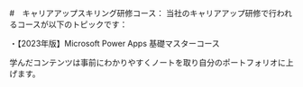 #　キャリアアップスキリング研修コース：
当社のキャリアアップ研修で行われるコースが以下のトピックです：

・【2023年版】Microsoft Power Apps 基礎マスターコース

学んだコンテンツは事前にわかりやすくノートを取り自分のポートフォリオに上げます。
